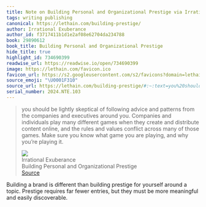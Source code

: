 ```yaml
---
title: Note on Building Personal and Organizational Prestige via Irrational Exuberance
tags: writing publishing
canonical: https://lethain.com/building-prestige/
author: Irrational Exuberance
author_id: f3717411b1d1e2af08e62704da234788
book: 29890612
book_title: Building Personal and Organizational Prestige
hide_title: true
highlight_id: 734690399
readwise_url: https://readwise.io/open/734690399
image: https://lethain.com/favicon.ico
favicon_url: https://s2.googleusercontent.com/s2/favicons?domain=lethain.com
source_emoji: "\U0001F310"
source_url: https://lethain.com/building-prestige/#:~:text=you%20should%20be,you%E2%80%99re%20playing%20it.
serial_number: 2024.NTE.103
---
```

> you should be lightly skeptical of following advice and patterns from the companies and executives around you. Companies and individuals play many different games when they create and distribute content online, and the rules and values conflict across many of those games. Make sure you know what game you are playing, and why you’re playing it.
> <div class="quoteback-footer"><div class="quoteback-avatar"><img class="mini-favicon" src="https://s2.googleusercontent.com/s2/favicons?domain=lethain.com"></div><div class="quoteback-metadata"><div class="metadata-inner"><span style="display:none">FROM:</span><div aria-label="Irrational Exuberance" class="quoteback-author"> Irrational Exuberance</div><div aria-label="Building Personal and Organizational Prestige" class="quoteback-title"> Building Personal and Organizational Prestige</div></div></div><div class="quoteback-backlink"><a target="_blank" aria-label="go to the full text of this quotation" rel="noopener" href="https://lethain.com/building-prestige/#:~:text=you%20should%20be,you%E2%80%99re%20playing%20it." class="quoteback-arrow"> Source</a></div></div>

Building a brand is different than building prestige for yourself around a topic. Prestige requires far fewer entries, but they must be more meaningful and easily discoverable. 